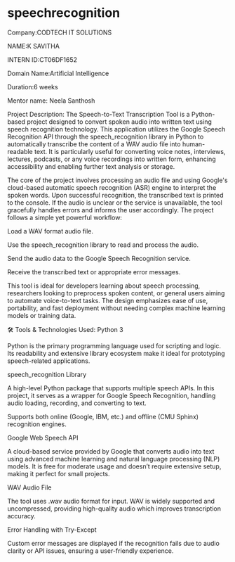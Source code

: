 # speechrecognition

Company:CODTECH IT SOLUTIONS

NAME:K SAVITHA

INTERN ID:CT06DF1652

Domain Name:Artificial Intelligence

Duration:6 weeks

Mentor name: Neela Santhosh

Project Description:
The Speech-to-Text Transcription Tool is a Python-based project designed to convert spoken audio into written text using speech recognition technology. This application utilizes the Google Speech Recognition API through the speech_recognition library in Python to automatically transcribe the content of a WAV audio file into human-readable text. It is particularly useful for converting voice notes, interviews, lectures, podcasts, or any voice recordings into written form, enhancing accessibility and enabling further text analysis or storage.

The core of the project involves processing an audio file and using Google's cloud-based automatic speech recognition (ASR) engine to interpret the spoken words. Upon successful recognition, the transcribed text is printed to the console. If the audio is unclear or the service is unavailable, the tool gracefully handles errors and informs the user accordingly.
The project follows a simple yet powerful workflow:

Load a WAV format audio file.

Use the speech_recognition library to read and process the audio.

Send the audio data to the Google Speech Recognition service.

Receive the transcribed text or appropriate error messages.

This tool is ideal for developers learning about speech processing, researchers looking to preprocess spoken content, or general users aiming to automate voice-to-text tasks. The design emphasizes ease of use, portability, and fast deployment without needing complex machine learning models or training data.

🛠️ Tools & Technologies Used:
Python 3

Python is the primary programming language used for scripting and logic. Its readability and extensive library ecosystem make it ideal for prototyping speech-related applications.

speech_recognition Library

A high-level Python package that supports multiple speech APIs. In this project, it serves as a wrapper for Google Speech Recognition, handling audio loading, recording, and converting to text.

Supports both online (Google, IBM, etc.) and offline (CMU Sphinx) recognition engines.

Google Web Speech API

A cloud-based service provided by Google that converts audio into text using advanced machine learning and natural language processing (NLP) models. It is free for moderate usage and doesn’t require extensive setup, making it perfect for small projects.

WAV Audio File

The tool uses .wav audio format for input. WAV is widely supported and uncompressed, providing high-quality audio which improves transcription accuracy.

Error Handling with Try-Except

Custom error messages are displayed if the recognition fails due to audio clarity or API issues, ensuring a user-friendly experience.

